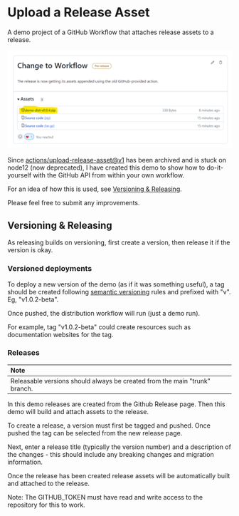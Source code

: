 # Upload a Release Asset
A demo project of a GitHub Workflow that attaches release assets to a release.

![Screenshot](demo-screenshot.png)

Since [actions/upload-release-asset@v1](https://github.com/actions/upload-release-asset) has been archived and is stuck on node12 (now deprecated), I have created this demo to show how to do-it-yourself with the GitHub API from within your own workflow.

For an idea of how this is used, see [Versioning & Releasing](#Versioning--Releasing).

Please feel free to submit any improvements. 


## Versioning & Releasing

As releasing builds on versioning, first create a version, then release it if the version is okay.

### Versioned deployments

To deploy a new version of the demo (as if it was something useful), a tag should be created following [semantic versioning](https://semver.org/) rules and prefixed with "v". Eg, "v1.0.2-beta".

Once pushed, the distribution workflow will run (just a demo run).

For example, tag "v1.0.2-beta" could create resources such as documentation websites for the tag.


### Releases

| Note |
| :--- |
| Releasable versions should always be created from the main "trunk" branch. |

In this demo releases are created from the Github Release page. Then this demo will build and attach assets to the release.

To create a release, a version must first be tagged and pushed. Once pushed the tag can be selected from the new release page.

Next, enter a release title (typically the version number) and a description of the changes - this should include any breaking changes and migration information.

Once the release has been created release assets will be automatically built and attached to the release. 

Note: The  GITHUB_TOKEN must have read and write access to the repository for this to work.
